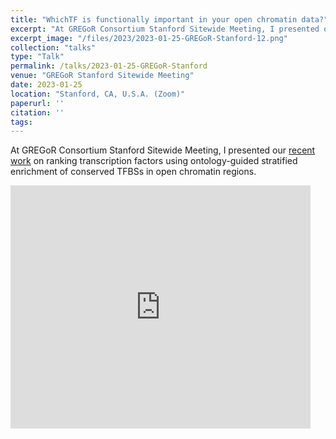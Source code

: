 ```yaml
---
title: "WhichTF is functionally important in your open chromatin data?"
excerpt: "At GREGoR Consortium Stanford Sitewide Meeting, I presented our recent work on ranking transcription factors using ontology-guided stratified enrichment of conserved TFBSs in open chromatin regions."
excerpt_image: "/files/2023/2023-01-25-GREGoR-Stanford-12.png"
collection: "talks"
type: "Talk"
permalink: /talks/2023-01-25-GREGoR-Stanford
venue: "GREGoR Stanford Sitewide Meeting"
date: 2023-01-25
location: "Stanford, CA, U.S.A. (Zoom)"
paperurl: ''
citation: ''
tags:
---
```


At GREGoR Consortium Stanford Sitewide Meeting, I presented our [recent work](/publication/2022-08-30-whichtf) on ranking transcription factors using ontology-guided stratified enrichment of conserved TFBSs in open chromatin regions.

<iframe src="https://docs.google.com/presentation/d/e/2PACX-1vSq3vvJ0hdbbXTzw4DI6acOx64GygYhvGr-AeWU9kTHCNEU06-wZ81JqYNyZmQ23zSEh0CiSpIJVUyv/embed?start=false&loop=false&delayms=3000" frameborder="0" width="480" height="389" allowfullscreen="true" mozallowfullscreen="true" webkitallowfullscreen="true"></iframe>
